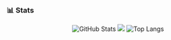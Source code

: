 ### 📊 Stats

<p align="center">
  <img src="https://github-readme-stats.vercel.app/api?username=betinakd&show_icons=true&theme=radical" alt="GitHub Stats" />
  <img src=https://github-readme-streak-stats.herokuapp.com/?user=betinakd />
  <img src="https://github-readme-stats.vercel.app/api/top-langs/?username=betinakd&layout=compact&theme=radical" alt="Top Langs" />
</p>
